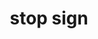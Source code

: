 ---
layout: smileys&emotion
title: stop sign
emoji: stop_sign
permalink: 🛑.html
image: assets/img/3moji/stop_sign.png
---
